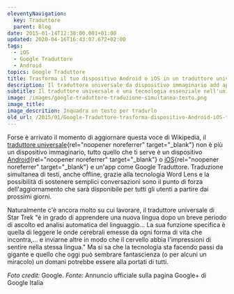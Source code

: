 ```yaml
---
eleventyNavigation:
  key: Traduttore
  parent: Blog
date: 2015-01-14T12:38:00.001+01:00
updated: 2020-04-16T16:43:07.672+02:00
tags:
  - iOS
  - Google Traduttore
  - Android
topics: Google Traduttore
title: Trasforma il tuo dispositivo Android o iOS in un traduttore universale grazie a Google Traduttore
description: Il traduttore universale da dispositivo immaginario add app disponibile per Android e iOS grazie a Google Traduttore.
subtitle: Il traduttore universale è una tecnologia essenziale nell'universo immaginario di Star Trek popolato di numerose specie aliene. Ma si tratta davvero di sola fantascienza?
image: /images/google-traduttore-traduzione-simultanea-testo.png
image_title:
image_descrition: Inquadra un testo per tradurlo
old_url: /2015/01/Google-Traduttore-trasforma-dispositivo-Android-iOS-traduttore-universale.html
---
```

Forse è arrivato il momento di aggiornare questa voce di Wikipedia, il [traduttore universale](https://it.wikipedia.org/wiki/Traduttore_universale){rel="noopener noreferrer" target="_blank"} non è più un dispositivo immaginario, tutto quello che ti serve è un dispositivo [Android](https://play.google.com/store/apps/details?id=com.google.android.apps.translate&hl=it){rel="noopener noreferrer" target="_blank"} o [iOS](https://itunes.apple.com/it/app/google-translate/id414706506?mt=8){rel="noopener noreferrer" target="_blank"} e un'app come Google Traduttore. Traduzione simultanea di testi, anche offline, grazie alla tecnologia Word Lens e la possibilità di sostenere semplici conversazioni sono il punto di forza dell'aggiornamento che sarà disponibile per tutti gli utenti a partire dai prossimi giorni.

Naturalmente c'è ancora molto su cui lavorare, il traduttore universale di Star Trek "è in grado di apprendere una nuova lingua dopo un breve periodo di ascolto ed analisi automatica del linguaggio... La sua funzione specifica è quella di leggere le onde cerebrali emesse da ogni forma di vita che incontra,... e inviarne altre in modo che il cervello abbia l'impressioni di sentire nella stessa lingua." Ma si sa che la tecnologia sta facendo passi da gigante e quello che oggi può sembrare fantascienza (o per alcuni un miracolo) un domani potrebbe essere alla portati di tutti.

*Foto credit:* Google. *Fonte:* Annuncio ufficiale sulla pagina Google+ di Google Italia
